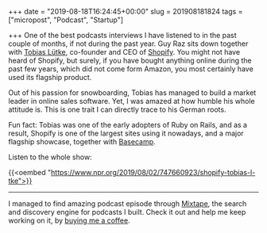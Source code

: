 +++
date = "2019-08-18T16:24:45+00:00"
slug = 201908181824
tags = ["micropost", "Podcast", "Startup"]

+++
One of the best podcasts interviews I have listened to in the past couple of months, if not during the past year. Guy Raz sits down together with [Tobias Lütke](https://en.wikipedia.org/wiki/Tobias_L%C3%BCtke), co-founder and CEO of [Shopify](https://www.shopify.com/). You might not have heard of Shopify, but surely, if you have bought anything online during the past few years, which did not come form Amazon, you most certainly have used its flagship product.

Out of his passion for snowboarding, Tobias has managed to build a market leader in online sales software. Yet, I was amazed at how humble his whole attitude is. This is one trait I can directly trace to his German roots.

Fun fact: Tobias was one of the early adopters of Ruby on Rails, and as a result, Shopify is one of the largest sites using it nowadays, and a major flagship showcase, together with [Basecamp](https://basecamp.com/).

Listen to the whole show:

{{<oembed "https://www.npr.org/2019/08/02/747660923/shopify-tobias-l-tke">}}

***

I managed to find amazing podcast episode through [Mixtape](https://mixtape.preslav.me/), the search and discovery engine for podcasts I built. Check it out and help me keep working on it, by [buying me a coffee](https://www.buymeacoffee.com/0B7zhlQ2I). 